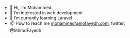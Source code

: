 - 👋 Hi, I’m Mohammed
- 👀 I’m interested in web development
- 🌱 I’m currently learning Laravel 
- 📫 How to reach me mohammed@mofayedh.com, twitter: @MhmdFayedh

<!---
mofayedh/mofayedh is a ✨ special ✨ repository because its `README.md` (this file) appears on your GitHub profile.
You can click the Preview link to take a look at your changes.
--->
